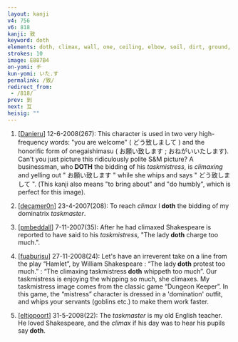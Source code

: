 ```yaml
---
layout: kanji
v4: 756
v6: 818
kanji: 致
keyword: doth
elements: doth, climax, wall, one, ceiling, elbow, soil, dirt, ground, taskmaster
strokes: 10
image: E887B4
on-yomi: チ
kun-yomi: いた.す
permalink: /致/
redirect_from:
 - /818/
prev: 到
next: 互
heisig: ""
---
```


1) [<a href="http://kanji.koohii.com/profile/Danieru">Danieru</a>] 12-6-2008(267): This character is used in two very high-frequency words: &quot;you are welcome&quot; ( どう致しまして ) and the honorific form of onegaishimasu ( お願い致します ; おねがいいたします). Can&#039;t you just picture this ridiculously polite S&amp;M picture? A businessman, who<strong> DOTH</strong> the bidding of his <em>taskmistress</em>, is <em>climaxing</em> and yelling out &quot; お願い致します &quot; while she whips and says &quot; どう致しまして &quot;. (This kanji also means &quot;to bring about&quot; and &quot;do humbly&quot;, which is perfect for this image).

2) [<a href="http://kanji.koohii.com/profile/decamer0n">decamer0n</a>] 23-4-2007(208): To reach <em>climax</em> I<strong> doth</strong> the bidding of my dominatrix <em>taskmaster</em>.

3) [<a href="http://kanji.koohii.com/profile/pmbeddall">pmbeddall</a>] 7-11-2007(35): After he had climaxed Shakespeare is reported to have said to his <em>taskmistress</em>, &quot;The lady<strong> doth</strong> charge too much.&quot;.

4) [<a href="http://kanji.koohii.com/profile/fuaburisu">fuaburisu</a>] 27-11-2008(24): Let&#039;s have an irreverent take on a line from the play “Hamlet”, by William Shakespeare : “The lady<strong> doth</strong> protest too much.” : “The climaxing taskmistress<strong> doth</strong> whippeth too much”. Our taskmistress is enjoying the whipping so much, she climaxes. My taskmistress image comes from the classic game “Dungeon Keeper”. In this game, the “mistress” character is dressed in a &#039;domination&#039; outfit, and whips your servants (goblins etc.) to make them work faster.

5) [<a href="http://kanji.koohii.com/profile/eltjopoort">eltjopoort</a>] 31-5-2008(22): The <em>taskmaster</em> is my old English teacher. He loved Shakespeare, and the <em>climax</em> if his day was to hear his pupils say<strong> doth</strong>.

